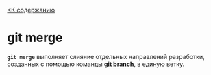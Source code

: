 [ <К содержанию](../readme.md)

# git merge

**`git merge`** выполняет слияние отдельных направлений разработки, созданных с помощью команды **[git branch](./branch.md)**, в единую ветку.